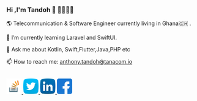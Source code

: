 ### Hi ,I'm Tandoh 👷 🧑🏽‍💻👋


🌎 Telecommunication & Software Engineer currently living in Ghana🇬🇭 .

🌱 I’m currently learning Laravel and SwiftUI.

💬 Ask me about Kotlin, Swift,Flutter,Java,PHP etc


📫 How to reach me: anthony.tandoh@tanacom.io



>## 
<a href="https://stackoverflow.com/users/7471088/tandoh-anthony-nwi-ackah" target="_blank">
  <img src="https://raw.githubusercontent.com/TandohAnthonyNwiAckah/TandohAnthonyNwiAckah/master/stackoverflow.svg" alt="Stackoverflow Profile" height="40" width="40"> <a href="" target="_blank">
  <img src="https://raw.githubusercontent.com/TandohAnthonyNwiAckah/TandohAnthonyNwiAckah/master/twitter.svg" alt="Twitter Profile" height="40" width="40"></a><a href="https://www.linkedin.com/in/anthony-nwi-ackah-tandoh-9000669b/" target="_blank">
  <img src="https://raw.githubusercontent.com/TandohAnthonyNwiAckah/TandohAnthonyNwiAckah/master/linkedin.svg" alt="LinkedIn Profile" height="40" width="40"></a><a href="https://tandohanthonynwiackah.github.io/Tanaport/" target="_blank">
  <img src="https://raw.githubusercontent.com/TandohAnthonyNwiAckah/TandohAnthonyNwiAckah/master/facebook.svg" alt="Facebook Profile" height="40" width="40">
</a>
